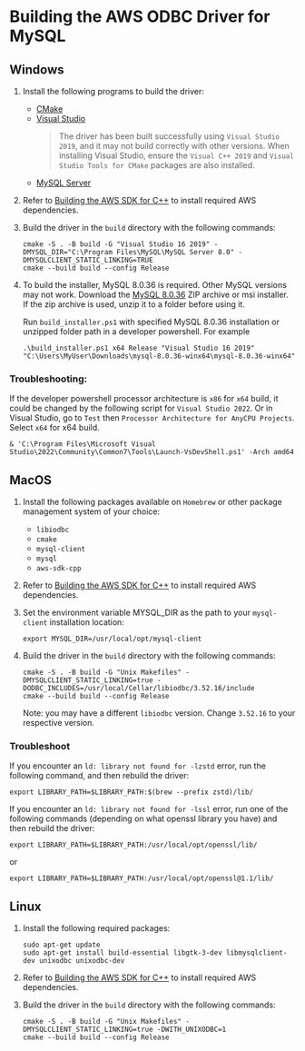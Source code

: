# Building the AWS ODBC Driver for MySQL

## Windows
<!-- TODO: Verify that the driver can be built with newer versions of Visual Studio after rebasing -->
1. Install the following programs to build the driver:
    - [CMake](https://cmake.org/download/)
    - [Visual Studio](https://visualstudio.microsoft.com/downloads/)
      > The driver has been built successfully using `Visual Studio 2019`, and it may not build correctly with other versions. When installing Visual Studio, ensure the `Visual C++ 2019` and `Visual Studio Tools for CMake` packages are also installed.
    - [MySQL Server](https://dev.mysql.com/downloads/installer/)

2. Refer to [Building the AWS SDK for C++](./BuildingAwsSdkCpp.md) to install required AWS dependencies.
   
3. Build the driver in the `build` directory with the following commands:
    ```
    cmake -S . -B build -G "Visual Studio 16 2019" -DMYSQL_DIR="C:\Program Files\MySQL\MySQL Server 8.0" -DMYSQLCLIENT_STATIC_LINKING=TRUE
    cmake --build build --config Release
    ```
4. To build the installer, MySQL 8.0.36 is required. Other MySQL versions may not work. Download the [MySQL 8.0.36](https://downloads.mysql.com/archives/community/) ZIP archive or msi installer. If the zip archive is used, unzip it to a folder before using it.

    Run `build_installer.ps1` with specified MySQL 8.0.36 installation or unzipped folder path in a developer powershell. For example
    ```
    .\build_installer.ps1 x64 Release "Visual Studio 16 2019"  "C:\Users\MyUser\Downloads\mysql-8.0.36-winx64\mysql-8.0.36-winx64"
    ```

### Troubleshooting:

If the developer powershell processor architecture is `x86` for `x64` build, it could be changed by the following script for `Visual Studio 2022`. Or in Visual Studio, go to `Test` then `Processor Architecture for AnyCPU Projects`. Select `x64` for x64 build.
```
& 'C:\Program Files\Microsoft Visual Studio\2022\Community\Common7\Tools\Launch-VsDevShell.ps1' -Arch amd64
```

## MacOS
1. Install the following packages available on `Homebrew` or other package management system of your choice:
     - `libiodbc`
     - `cmake`
     - `mysql-client`
     - `mysql`
     - `aws-sdk-cpp`

2. Refer to [Building the AWS SDK for C++](./BuildingAwsSdkCpp.md) to install required AWS dependencies.
   
3. Set the environment variable MYSQL_DIR as the path to your `mysql-client` installation location:
    ```
    export MYSQL_DIR=/usr/local/opt/mysql-client
    ```
4. Build the driver in the `build` directory with the following commands:
    ```
    cmake -S . -B build -G "Unix Makefiles" -DMYSQLCLIENT_STATIC_LINKING=true -DODBC_INCLUDES=/usr/local/Cellar/libiodbc/3.52.16/include
    cmake --build build --config Release
    ```
    Note: you may have a different `libiodbc` version. Change `3.52.16` to your respective version.

### Troubleshoot
If you encounter an `ld: library not found for -lzstd` error, run the following command, and then rebuild the driver:
```
export LIBRARY_PATH=$LIBRARY_PATH:$(brew --prefix zstd)/lib/
```

If you encounter an `ld: library not found for -lssl` error, run one of the following commands (depending on what openssl library you have) and then rebuild the driver:
```
export LIBRARY_PATH=$LIBRARY_PATH:/usr/local/opt/openssl/lib/
```
or
```
export LIBRARY_PATH=$LIBRARY_PATH:/usr/local/opt/openssl@1.1/lib/
```

## Linux
1. Install the following required packages:
    ```
    sudo apt-get update
    sudo apt-get install build-essential libgtk-3-dev libmysqlclient-dev unixodbc unixodbc-dev
    ```

2. Refer to [Building the AWS SDK for C++](./BuildingAwsSdkCpp.md) to install required AWS dependencies.

3. Build the driver in the `build` directory with the following commands:
    ```
    cmake -S . -B build -G "Unix Makefiles" -DMYSQLCLIENT_STATIC_LINKING=true -DWITH_UNIXODBC=1
    cmake --build build --config Release
    ```
